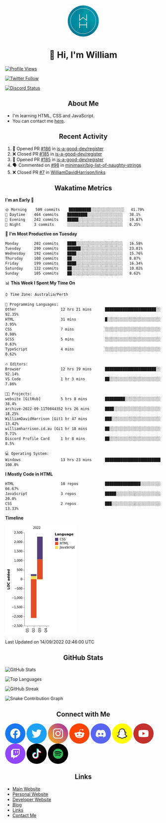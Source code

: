 <p align="center"><img src="https://github.com/williamdavidharrison/williamdavidharrison/blob/main/assets/logo.png" height="100" width="100"></p>

<h1 align="center">👋 Hi, I'm William</h1>

[![Profile Views](https://komarev.com/ghpvc/?username=williamdavidharrison&color=blue&style=for-the-badge)](https://github.com/williamdavidharrison)

[![Twitter Follow](https://img.shields.io/twitter/follow/WDHarrison09?color=1DA1F2&logo=twitter&style=for-the-badge)](https://twitter.com/intent/user?screen_name=wdharrison09)

[![Discord Status](https://dcbadge.vercel.app/api/shield/853158265466257448?theme=discord-inverted)](https://discord.com/users/853158265466257448)

<h2 align="center">About Me</h2>

* I'm learning HTML, CSS and JavaScript.
* You can contact me [here](https://contact.williamharrison.me).

<h2 align="center">Recent Activity</h2>

<!--START_SECTION:activity-->
1. 💪 Opened PR [#186](https://github.com/is-a-good-dev/register/pull/186) in [is-a-good-dev/register](https://github.com/is-a-good-dev/register)
2. ❌ Closed PR [#185](https://github.com/is-a-good-dev/register/pull/185) in [is-a-good-dev/register](https://github.com/is-a-good-dev/register)
3. 💪 Opened PR [#185](https://github.com/is-a-good-dev/register/pull/185) in [is-a-good-dev/register](https://github.com/is-a-good-dev/register)
4. 🗣 Commented on [#98](https://github.com/minimaxir/big-list-of-naughty-strings/issues/98) in [minimaxir/big-list-of-naughty-strings](https://github.com/minimaxir/big-list-of-naughty-strings)
5. ❌ Closed PR [#7](https://github.com/WilliamDavidHarrison/links/pull/7) in [WilliamDavidHarrison/links](https://github.com/WilliamDavidHarrison/links)
<!--END_SECTION:activity-->

<h2 align="center">Wakatime Metrics</h2>

<!--START_SECTION:waka-->
**I'm an Early 🐤** 

```text
🌞 Morning    509 commits    ██████████░░░░░░░░░░░░░░░   41.79% 
🌆 Daytime    464 commits    █████████░░░░░░░░░░░░░░░░   38.1% 
🌃 Evening    242 commits    █████░░░░░░░░░░░░░░░░░░░░   19.87% 
🌙 Night      3 commits      ░░░░░░░░░░░░░░░░░░░░░░░░░   0.25%

```
📅 **I'm Most Productive on Tuesday** 

```text
Monday       202 commits    ████░░░░░░░░░░░░░░░░░░░░░   16.58% 
Tuesday      290 commits    ██████░░░░░░░░░░░░░░░░░░░   23.81% 
Wednesday    192 commits    ████░░░░░░░░░░░░░░░░░░░░░   15.76% 
Thursday     108 commits    ██░░░░░░░░░░░░░░░░░░░░░░░   8.87% 
Friday       199 commits    ████░░░░░░░░░░░░░░░░░░░░░   16.34% 
Saturday     122 commits    ██░░░░░░░░░░░░░░░░░░░░░░░   10.02% 
Sunday       105 commits    ██░░░░░░░░░░░░░░░░░░░░░░░   8.62%

```


📊 **This Week I Spent My Time On** 

```text
⌚︎ Time Zone: Australia/Perth

💬 Programming Languages: 
Other                    12 hrs 21 mins      ███████████████████████░░   92.35% 
HTML                     31 mins             █░░░░░░░░░░░░░░░░░░░░░░░░   3.95% 
CSS                      7 mins              ░░░░░░░░░░░░░░░░░░░░░░░░░   0.98% 
SCSS                     5 mins              ░░░░░░░░░░░░░░░░░░░░░░░░░   0.63% 
TypeScript               4 mins              ░░░░░░░░░░░░░░░░░░░░░░░░░   0.62%

🔥 Editors: 
Browser                  12 hrs 19 mins      ███████████████████████░░   92.14% 
VS Code                  1 hr 3 mins         ██░░░░░░░░░░░░░░░░░░░░░░░   7.86%

🐱‍💻 Projects: 
website [GitHub]         5 hrs 8 mins        █████████░░░░░░░░░░░░░░░░   38.4% 
archive-2022-09-11T0844352 hrs 26 mins       ████░░░░░░░░░░░░░░░░░░░░░   18.25% 
WilliamDavidHarrison [Git1 hr 47 mins        ███░░░░░░░░░░░░░░░░░░░░░░   13.42% 
williamharrison.id.au [Gi1 hr 18 mins        ██░░░░░░░░░░░░░░░░░░░░░░░   9.71% 
Discord Profile Card     1 hr 8 mins         ██░░░░░░░░░░░░░░░░░░░░░░░   8.5%

💻 Operating System: 
Windows                  13 hrs 23 mins      █████████████████████████   100.0%

```

**I Mostly Code in HTML** 

```text
HTML                     10 repos            ████████████████░░░░░░░░░   66.67% 
JavaScript               3 repos             █████░░░░░░░░░░░░░░░░░░░░   20.0% 
CSS                      2 repos             ███░░░░░░░░░░░░░░░░░░░░░░   13.33%

```


**Timeline**

![Chart not found](https://raw.githubusercontent.com/WilliamDavidHarrison/WilliamDavidHarrison/main/charts/bar_graph.png) 


 Last Updated on 14/09/2022 02:46:00 UTC
<!--END_SECTION:waka-->

<h2 align="center">GitHub Stats</h2>

![GitHub Stats](https://github-readme-stats.api.williamharrison.dev/api?username=williamdavidharrison&theme=algolia&show_icons=true&border_radius=8&count_private=true&include_all_commits=true)

![Top Languages](https://github-readme-stats.api.williamharrison.dev/api/top-langs/?username=williamdavidharrison&theme=algolia&layout=compact&border_radius=8)

![GitHub Streak](https://wh-github-readme-streak-stats.herokuapp.com/?user=WilliamDavidHarrison&theme=dark)

![Snake Contribution Graph](https://github.com/WilliamDavidHarrison/WilliamDavidHarrison/blob/output/github-contribution-grid-snake.svg)

<h2 align="center">Connect with Me</h2>

<a href="https://www.facebook.com/wdharrison09"><img align="center" src="assets/facebook.png" height="65" width="65" /></a>
<a href="https://twitter.com/wdharrison09"><img align="center" src="assets/twitter.png" height="65" width="65" /></a>
<a href="https://www.instagram.com/wdharrison09"><img align="center" src="assets/instagram.png" height="65" width="65" /></a>
<a href="https://www.reddit.com/u/williamdavidharrison"><img align="center" src="assets/reddit.png" height="65" width="65" /></a>
<a href="https://discord.com/users/853158265466257448"><img align="center" src="assets/discord.png" height="65" width="65" /></a>
<a href="https://snapchat.com/add/wdharrison09"><img align="center" src="assets/snapchat.png" height="65" width="65" /></a>
<a href="https://www.youtube.com/channel/UCzHwrpKSSMcnt-srjRqQqjg"><img align="center" src="assets/youtube.png" height="65" width="65" /></a>
<a href="https://www.twitch.tv/wdharrison09"><img align="center" src="assets/twitch.png" height="65" width="65" /></a>
<a href="https://www.tiktok.com/@wdharrison09"><img align="center" src="assets/tiktok.png" height="65" width="65" /></a>
<a href="https://open.spotify.com/user/4kteqc82me1u1vxevzly2azqs"><img align="center" src="assets/spotify.png" height="65" width="65" /></a>

<h2 align="center">Links</h2>

* [Main Website](https://williamharrison.xyz)
* [Personal Website](https://william.net.au)
* [Developer Website](https://williamharrison.dev)
* [Blog](https://www.williamharrison.blog)
* [Links](https://williamharrison.me)
* [Contact Me](https://contact.williamharrison.me)
